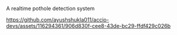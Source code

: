 A realtime pothole detection system


https://github.com/ayushshukla011/accio-devs/assets/116294361/906d830f-cee8-43de-bc29-ffdf429c026b


